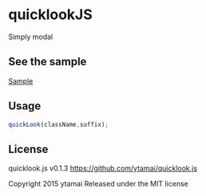 # quicklookJS

Simply modal

## See the sample

[Sample](//ytamai.github.io/quicklook.js/sample/sample.html)


## Usage

```javascript
quickLook(className,suffix);
```


## License

quicklook.js v0.1.3
https://github.com/ytamai/quicklook.js

Copyright 2015 ytamai
Released under the MIT license